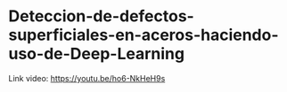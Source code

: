 # Deteccion-de-defectos-superficiales-en-aceros-haciendo-uso-de-Deep-Learning

Link video: https://youtu.be/ho6-NkHeH9s
